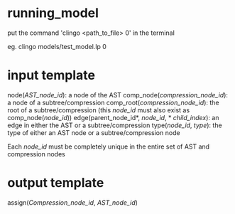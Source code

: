 # running_model

put the command 'clingo <path_to_file> 0' in the terminal

eg. clingo models/test_model.lp 0


# input template
node(*AST_node_id*): a node of the AST
comp_node(*compression_node_id*): a node of a subtree/compression
comp_root(*compression_node_id*): the root of a subtree/compression (this *node_id* must also exist as comp_node(*node_id*))
edge(parent_node_id*, *node_id*, * *child_index*): an edge in either the AST or a subtree/compression
type(*node_id*, *type*): the type of either an AST node or a subtree/compression node

Each *node_id* must be completely unique in the entire set of AST and compression nodes

# output template
assign(*Compression_node_id*, *AST_node_id*)